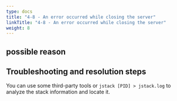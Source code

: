 ```yaml
---
type: docs
title: "4-8 - An error occurred while closing the server"
linkTitle: "4-8 - An error occurred while closing the server"
weight: 8
---
```


## possible reason


## Troubleshooting and resolution steps

You can use some third-party tools or `jstack [PID] > jstack.log` to analyze the stack information and locate it.

<p style="margin-top: 3rem;"> </p>